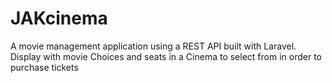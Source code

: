 # JAKcinema

A movie management application using a REST API built with Laravel. Display with movie Choices and seats in a Cinema to select from in order to purchase tickets
